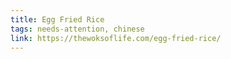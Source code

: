 ```yaml
---
title: Egg Fried Rice
tags: needs-attention, chinese
link: https://thewoksoflife.com/egg-fried-rice/
---
```


